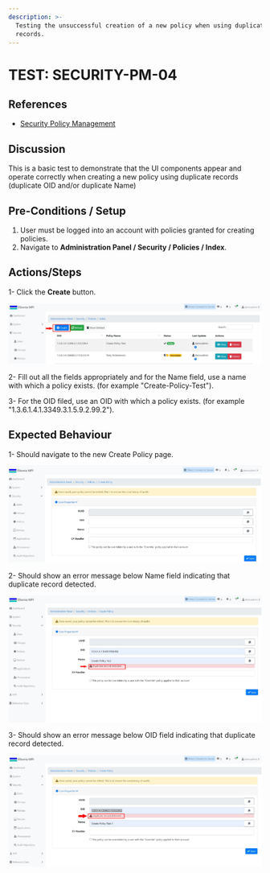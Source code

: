 ```yaml
---
description: >-
  Testing the unsuccessful creation of a new policy when using duplicate
  records.
---
```


# TEST: SECURITY-PM-04

## References

* [Security Policy Management](broken-reference)

## Discussion

This is a basic test to demonstrate that the UI components appear and operate correctly when creating a new policy using duplicate records (duplicate OID and/or duplicate Name)



## Pre-Conditions / Setup

1. User must be logged into an account with policies granted for creating policies.
2. Navigate to **Administration Panel / Security / Policies / Index**.

## Actions/Steps

1- Click the **Create** button.

![](<../../../../../../../.gitbook/assets/1 (10).jpg>)

2- Fill out all the fields appropriately and for the Name field, use a name with which a policy exists. (for example "Create-Policy-Test").

3- For the OID filed, use an OID with which a policy exists. (for example "1.3.6.1.4.1.3349.3.1.5.9.2.99.2").





## Expected Behaviour

1- Should navigate to the new Create Policy page.

![](<../../../../../../../.gitbook/assets/dnld1 (2).jpg>)

2- Should show an error message below Name field indicating that duplicate record detected.

![](<../../../../../../../.gitbook/assets/5 (2).jpg>)

3- Should show an error message below OID field indicating that duplicate record detected.

![](<../../../../../../../.gitbook/assets/6 (3).jpg>)
